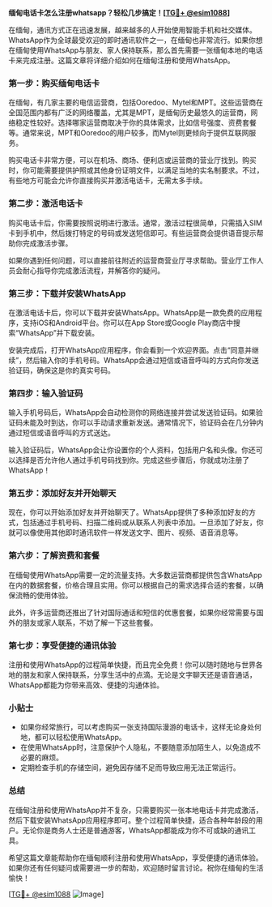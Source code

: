 **缅甸电话卡怎么注册whatsapp？轻松几步搞定！[[TG💪+ @esim1088](https://t.me/s/esim1088)]**

在缅甸，通讯方式正在迅速发展，越来越多的人开始使用智能手机和社交媒体。WhatsApp作为全球最受欢迎的即时通讯软件之一，在缅甸也非常流行。如果你想在缅甸使用WhatsApp与朋友、家人保持联系，那么首先需要一张缅甸本地的电话卡来完成注册。这篇文章将详细介绍如何在缅甸注册和使用WhatsApp。

### **第一步：购买缅甸电话卡**

在缅甸，有几家主要的电信运营商，包括Ooredoo、Mytel和MPT。这些运营商在全国范围内都有广泛的网络覆盖，尤其是MPT，是缅甸历史最悠久的运营商，网络稳定性较好。选择哪家运营商取决于你的具体需求，比如信号强度、资费套餐等。通常来说，MPT和Ooredoo的用户较多，而Mytel则更倾向于提供互联网服务。

购买电话卡非常方便，可以在机场、商场、便利店或运营商的营业厅找到。购买时，你可能需要提供护照或其他身份证明文件，以满足当地的实名制要求。不过，有些地方可能会允许你直接购买并激活电话卡，无需太多手续。

### **第二步：激活电话卡**

购买电话卡后，你需要按照说明进行激活。通常，激活过程很简单，只需插入SIM卡到手机中，然后拨打特定的号码或发送短信即可。有些运营商会提供语音提示帮助你完成激活步骤。

如果你遇到任何问题，可以直接前往附近的运营商营业厅寻求帮助。营业厅工作人员会耐心指导你完成激活流程，并解答你的疑问。

### **第三步：下载并安装WhatsApp**

在激活电话卡后，你可以下载并安装WhatsApp。WhatsApp是一款免费的应用程序，支持iOS和Android平台。你可以在App Store或Google Play商店中搜索“WhatsApp”并下载安装。

安装完成后，打开WhatsApp应用程序，你会看到一个欢迎界面。点击“同意并继续”，然后输入你的手机号码。WhatsApp会通过短信或语音呼叫的方式向你发送验证码，确保这是你的真实号码。

### **第四步：输入验证码**

输入手机号码后，WhatsApp会自动检测你的网络连接并尝试发送验证码。如果验证码未能及时到达，你可以手动请求重新发送。通常情况下，验证码会在几分钟内通过短信或语音呼叫的方式送达。

输入验证码后，WhatsApp会让你设置你的个人资料，包括用户名和头像。你还可以选择是否允许他人通过手机号码找到你。完成这些步骤后，你就成功注册了WhatsApp！

### **第五步：添加好友并开始聊天**

现在，你可以开始添加好友并开始聊天了。WhatsApp提供了多种添加好友的方式，包括通过手机号码、扫描二维码或从联系人列表中添加。一旦添加了好友，你就可以像使用其他即时通讯软件一样发送文字、图片、视频、语音消息等。

### **第六步：了解资费和套餐**

在缅甸使用WhatsApp需要一定的流量支持。大多数运营商都提供包含WhatsApp在内的数据套餐，价格合理且实用。你可以根据自己的需求选择合适的套餐，以确保流畅的使用体验。

此外，许多运营商还推出了针对国际通话和短信的优惠套餐，如果你经常需要与国外的朋友或家人联系，不妨了解一下这些套餐。

### **第七步：享受便捷的通讯体验**

注册和使用WhatsApp的过程简单快捷，而且完全免费！你可以随时随地与世界各地的朋友和家人保持联系，分享生活中的点滴。无论是文字聊天还是语音通话，WhatsApp都能为你带来高效、便捷的沟通体验。

### **小贴士**

- 如果你经常旅行，可以考虑购买一张支持国际漫游的电话卡，这样无论身处何地，都可以轻松使用WhatsApp。
- 在使用WhatsApp时，注意保护个人隐私，不要随意添加陌生人，以免造成不必要的麻烦。
- 定期检查手机的存储空间，避免因存储不足而导致应用无法正常运行。

### **总结**

在缅甸注册和使用WhatsApp并不复杂，只需要购买一张本地电话卡并完成激活，然后下载安装WhatsApp应用程序即可。整个过程简单快捷，适合各种年龄段的用户。无论你是商务人士还是普通游客，WhatsApp都能成为你不可或缺的通讯工具。

希望这篇文章能帮助你在缅甸顺利注册和使用WhatsApp，享受便捷的通讯体验。如果你还有任何疑问或需要进一步的帮助，欢迎随时留言讨论。祝你在缅甸的生活愉快！

[[TG💪+ @esim1088](https://t.me/s/esim1088) ![Image](https://i.postimg.cc/4NQfJmqS/Snipaste-2025-05-13-00-14-12.png)]
